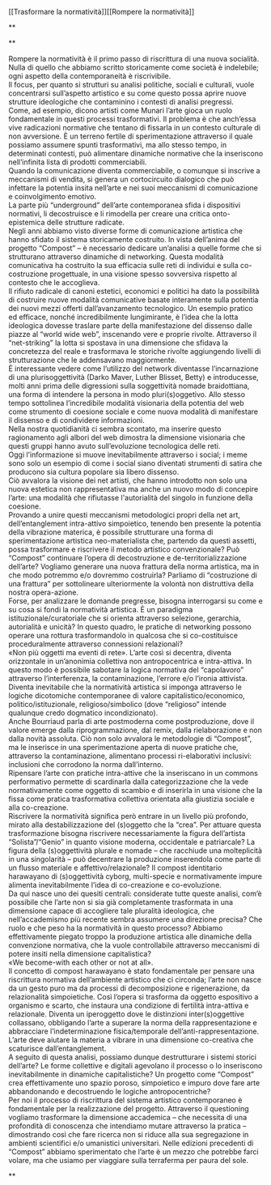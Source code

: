
[[Trasformare la normatività]][[Rompere la normatività]]

**

**

Rompere la normatività è il primo passo di riscrittura di una nuova socialità. Nulla di quello che abbiamo scritto storicamente come società è indelebile; ogni aspetto della contemporaneità è riscrivibile.  
Il focus, per quanto si strutturi su analisi politiche, sociali e culturali, vuole concentrarsi sull’aspetto artistico e su come questo possa aprire nuove strutture ideologiche che contaminino i contesti di analisi pregressi.  
Come, ad esempio, dicono artisti come Munari l’arte gioca un ruolo fondamentale in questi processi trasformativi. Il problema è che anch’essa vive radicazioni normative che tentano di fissarla in un contesto culturale di non avversione. È un terreno fertile di sperimentazione attraverso il quale possiamo assumere spunti trasformativi, ma allo stesso tempo, in determinati contesti, può alimentare dinamiche normative che la inseriscono nell’infinita lista di prodotti commerciabili.  
Quando la comunicazione diventa commerciabile, o comunque si inscrive a meccanismi di vendita, si genera un cortocircuito dialogico che può infettare la potentia insita nell’arte e nei suoi meccanismi di comunicazione e coinvolgimento emotivo.  
La parte più “underground” dell’arte contemporanea sfida i dispositivi normativi, li decostruisce e li rimodella per creare una critica onto-epistemica delle strutture radicate.  
Negli anni abbiamo visto diverse forme di comunicazione artistica che hanno sfidato il sistema storicamente costruito. In vista dell’anima del progetto “Compost” – è necessario dedicare un’analisi a quelle forme che si strutturano attraverso dinamiche di networking. Questa modalità comunicativa ha costruito la sua efficacia sulle reti di individui e sulla co-costruzione progettuale, in una visione spesso sovversiva rispetto al contesto che le accoglieva.  
Il rifiuto radicale di canoni estetici, economici e politici ha dato la possibilità di costruire nuove modalità comunicative basate interamente sulla potentia dei nuovi mezzi offerti dall’avanzamento tecnologico. Un esempio pratico ed efficace, nonché incredibilmente lungimirante, è l’idea che la lotta ideologica dovesse traslare parte della manifestazione del dissenso dalle piazze al “world wide web”, inscenando vere e proprie rivolte. Attraverso il “net-striking” la lotta si spostava in una dimensione che sfidava la concretezza del reale e trasformava le storiche rivolte aggiungendo livelli di strutturazione che le addensavano maggiormente.  
È interessante vedere come l’utilizzo del network diventasse l’incarnazione di una plurisoggettività (Darko Maver, Luther Blisset, Betty) e introducesse, molti anni prima delle digressioni sulla soggettività nomade braidottiana, una forma di intendere la persona in modo pluri(s)oggetivo. Allo stesso tempo sottolinea l’incredibile modalità visionaria della potentia del web come strumento di coesione sociale e come nuova modalità di manifestare il dissenso e di condividere informazioni.  
Nella nostra quotidianità ci sembra scontato, ma inserire questo ragionamento agli albori del web dimostra la dimensione visionaria che questi gruppi hanno avuto sull’evoluzione tecnologica delle reti.  
Oggi l’informazione si muove inevitabilmente attraverso i social; i meme sono solo un esempio di come i social siano diventati strumenti di satira che producono sia cultura popolare sia libero dissenso.  
Ciò avvalora la visione dei net artisti, che hanno introdotto non solo una nuova estetica non rappresentativa ma anche un nuovo modo di concepire l’arte: una modalità che rifiutasse l'autorialità del singolo in funzione della coesione.  
Provando a unire questi meccanismi metodologici propri della net art, dell’entanglement intra-attivo simpoietico, tenendo ben presente la potentia della vibrazione materica, è possibile strutturare una forma di sperimentazione artistica neo-materialista che, partendo da questi assetti, possa trasformare e riscrivere il metodo artistico convenzionale? Può “Compost” continuare l’opera di decostruzione e de-territorializzazione dell’arte? Vogliamo generare una nuova frattura della norma artistica, ma in che modo potremmo e/o dovremmo costruirla? Parliamo di “costruzione di una frattura” per sottolineare ulteriormente la volontà non distruttiva della nostra opera-azione.  
Forse, per analizzare le domande pregresse, bisogna interrogarsi su come e su cosa si fondi la normatività artistica. È un paradigma istituzionale/curatoriale che si orienta attraverso selezione, gerarchia, autorialità e unicità? In questo quadro, le pratiche di networking possono operare una rottura trasformandolo in qualcosa che si co-costituisce proceduralmente attraverso connessioni relazionali?  
«Non più oggetti ma eventi di rete». L’arte così si decentra, diventa orizzontale in un’anonimia collettiva non antropocentrica e intra-attiva. In questo modo è possibile sabotare la logica normativa del “capolavoro” attraverso l’interferenza, la contaminazione, l’errore e/o l’ironia attivista.  
Diventa inevitabile che la normatività artistica si imponga attraverso le logiche dicotomiche contemporanee di valore capitalistico/economico, politico/istituzionale, religioso/simbolico (dove “religioso” intende qualunque credo dogmatico incondizionato).  
Anche Bourriaud parla di arte postmoderna come postproduzione, dove il valore emerge dalla riprogrammazione, dal remix, dalla rielaborazione e non dalla novità assoluta. Ciò non solo avvalora le metodologie di “Compost”, ma le inserisce in una sperimentazione aperta di nuove pratiche che, attraverso la contaminazione, alimentano processi ri-elaborativi inclusivi: inclusioni che corrodono la norma dall’interno.  
Ripensare l’arte con pratiche intra-attive che la inseriscano in un commons performativo permette di scardinarla dalla categorizzazione che la vede normativamente come oggetto di scambio e di inserirla in una visione che la fissa come pratica trasformativa collettiva orientata alla giustizia sociale e alla co-creazione.  
Riscrivere la normatività significa però entrare in un livello più profondo, mirato alla destabilizzazione del (s)oggetto che la “crea”. Per attuare questa trasformazione bisogna riscrivere necessariamente la figura dell’artista “Solista”/“Genio” in quanto visione moderna, occidentale e patriarcale? La figura della (s)oggettività plurale e nomade – che racchiude una molteplicità in una singolarità – può decentrare la produzione inserendola come parte di un flusso materiale e affettivo/relazionale? Il compost identitario harawayano di (s)oggettività cyborg, multi-specie e normativamente impure alimenta inevitabilmente l’idea di co-creazione e co-evoluzione.  
Da qui nasce uno dei quesiti centrali: considerate tutte queste analisi, com’è possibile che l’arte non si sia già completamente trasformata in una dimensione capace di accogliere tale pluralità ideologica, che nell’accademismo più recente sembra assumere una direzione precisa? Che ruolo e che peso ha la normatività in questo processo? Abbiamo effettivamente piegato troppo la produzione artistica alle dinamiche della convenzione normativa, che la vuole controllabile attraverso meccanismi di potere insiti nella dimensione capitalistica?  
«We become-with each other or not at all».  
Il concetto di compost harawayano è stato fondamentale per pensare una riscrittura normativa dell’ambiente artistico che ci circonda; l’arte non nasce da un gesto puro ma da processi di decomposizione e rigenerazione, da relazionalità simpoietiche. Così l’opera si trasforma da oggetto espositivo a organismo e scarto, che instaura una condizione di fertilità intra-attiva e relazionale. Diventa un iperoggetto dove le distinzioni inter(s)oggettive collassano, obbligando l’arte a superare la norma della rappresentazione e abbracciare l’indeterminazione fisica/temporale dell’anti-rappresentazione. L’arte deve aiutare la materia a vibrare in una dimensione co-creativa che scaturisce dall’entanglement.  
A seguito di questa analisi, possiamo dunque destrutturare i sistemi storici dell’arte? Le forme collettive e digitali agevolano il processo o lo inseriscono inevitabilmente in dinamiche capitalistiche? Un progetto come “Compost” crea effettivamente uno spazio poroso, simpoietico e impuro dove fare arte abbandonando e decostruendo le logiche antropocentriche?  
Per noi il processo di riscrittura del sistema artistico contemporaneo è fondamentale per la realizzazione del progetto. Attraverso il questioning vogliamo trasformare la dimensione accademica – che necessita di una profondità di conoscenza che intendiamo mutare attraverso la pratica – dimostrando così che fare ricerca non si riduce alla sua segregazione in ambienti scientifici e/o umanistici universitari. Nelle edizioni precedenti di “Compost” abbiamo sperimentato che l’arte è un mezzo che potrebbe farci volare, ma che usiamo per viaggiare sulla terraferma per paura del sole.

**